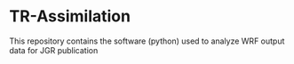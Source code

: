 # TR-Assimilation
This repository contains the software (python) used to analyze WRF output data for JGR publication
